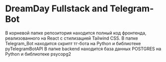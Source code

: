 # DreamDay Fullstack and Telegram-Bot

В корневой папке репозитория находится полный код фронтенда, реализованного на React c стилизацией Tailwind CSS.
В папке Telegram_Bot находится скрипт тг-бота на Python и библиотеке pyTelegramBotAPI
В папке backend находится база данных POSTGRES на Python и библиотеке psycopg2
